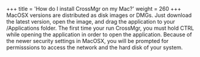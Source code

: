 +++ 
title = 'How do I install CrossMgr on my Mac?'
weight = 260
+++
MacOSX versions are distributed as disk images or DMGs. Just download the latest version, open the image, and drag the application to your /Applications folder. The first time your run CrossMgr, you must hold CTRL while opening the application in order to open the application. Because of the newer security settings in MacOSX, you will be prompted for permisssions to access the network and the hard disk of your system.
